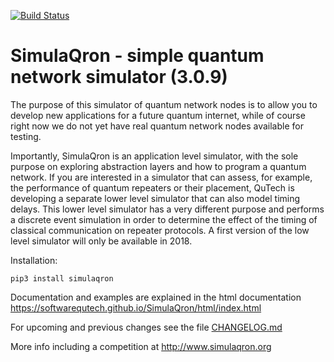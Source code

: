 [![Build Status](https://travis-ci.com/SoftwareQuTech/SimulaQron.svg?branch=Develop)](https://travis-ci.com/SoftwareQuTech/SimulaQron)

SimulaQron - simple quantum network simulator (3.0.9)
=====================================================

The purpose of this simulator of quantum network nodes is to allow you to develop new applications for
a future quantum internet, while of course right now we do not yet have real quantum network nodes available for testing. 

Importantly, SimulaQron is an application level simulator, with the sole purpose on exploring abstraction layers and how to program a quantum network. If you are interested in a simulator that can assess, for example, the performance of quantum repeaters or their placement, QuTech is developing a separate lower level simulator that can also model timing delays. This lower level simulator has a very different purpose and performs a discrete event simulation in order to determine the effect of the timing of classical communication on repeater protocols. A first version of the low level simulator will only be available in 2018.

Installation:
```
pip3 install simulaqron
```

Documentation and examples are explained in the html documentation 
https://softwarequtech.github.io/SimulaQron/html/index.html

For upcoming and previous changes see the file [CHANGELOG.md]()

More info including a competition at
http://www.simulaqron.org
